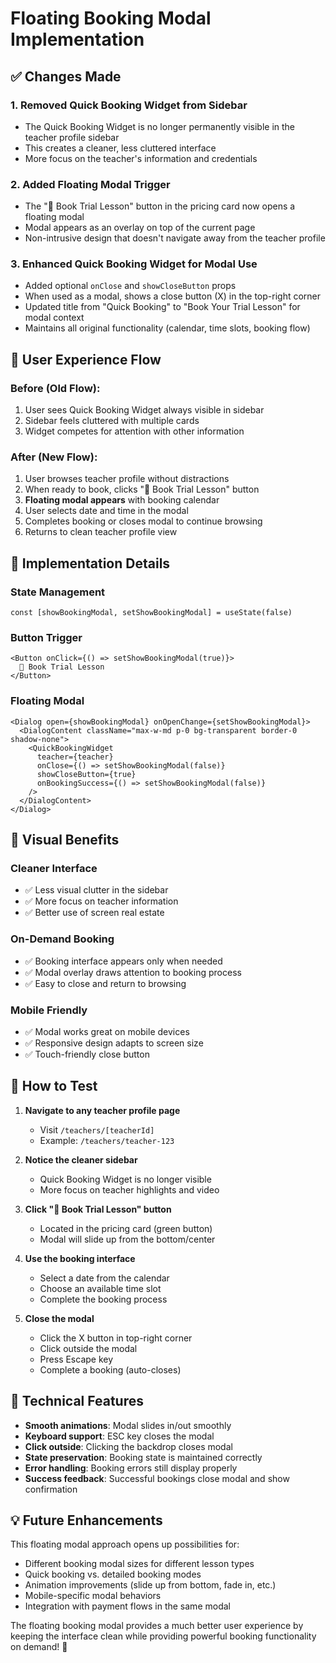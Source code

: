 # Floating Booking Modal Implementation

## ✅ Changes Made

### 1. **Removed Quick Booking Widget from Sidebar**
- The Quick Booking Widget is no longer permanently visible in the teacher profile sidebar
- This creates a cleaner, less cluttered interface
- More focus on the teacher's information and credentials

### 2. **Added Floating Modal Trigger**
- The "🎯 Book Trial Lesson" button in the pricing card now opens a floating modal
- Modal appears as an overlay on top of the current page
- Non-intrusive design that doesn't navigate away from the teacher profile

### 3. **Enhanced Quick Booking Widget for Modal Use**
- Added optional `onClose` and `showCloseButton` props
- When used as a modal, shows a close button (X) in the top-right corner
- Updated title from "Quick Booking" to "Book Your Trial Lesson" for modal context
- Maintains all original functionality (calendar, time slots, booking flow)

## 🎯 User Experience Flow

### Before (Old Flow):
1. User sees Quick Booking Widget always visible in sidebar
2. Sidebar feels cluttered with multiple cards
3. Widget competes for attention with other information

### After (New Flow):
1. User browses teacher profile without distractions
2. When ready to book, clicks "🎯 Book Trial Lesson" button
3. **Floating modal appears** with booking calendar
4. User selects date and time in the modal
5. Completes booking or closes modal to continue browsing
6. Returns to clean teacher profile view

## 📱 Implementation Details

### State Management
```tsx
const [showBookingModal, setShowBookingModal] = useState(false)
```

### Button Trigger
```tsx
<Button onClick={() => setShowBookingModal(true)}>
  🎯 Book Trial Lesson
</Button>
```

### Floating Modal
```tsx
<Dialog open={showBookingModal} onOpenChange={setShowBookingModal}>
  <DialogContent className="max-w-md p-0 bg-transparent border-0 shadow-none">
    <QuickBookingWidget 
      teacher={teacher}
      onClose={() => setShowBookingModal(false)}
      showCloseButton={true}
      onBookingSuccess={() => setShowBookingModal(false)}
    />
  </DialogContent>
</Dialog>
```

## 🎨 Visual Benefits

### Cleaner Interface
- ✅ Less visual clutter in the sidebar
- ✅ More focus on teacher information
- ✅ Better use of screen real estate

### On-Demand Booking
- ✅ Booking interface appears only when needed
- ✅ Modal overlay draws attention to booking process
- ✅ Easy to close and return to browsing

### Mobile Friendly
- ✅ Modal works great on mobile devices
- ✅ Responsive design adapts to screen size
- ✅ Touch-friendly close button

## 🚀 How to Test

1. **Navigate to any teacher profile page**
   - Visit `/teachers/[teacherId]` 
   - Example: `/teachers/teacher-123`

2. **Notice the cleaner sidebar**
   - Quick Booking Widget is no longer visible
   - More focus on teacher highlights and video

3. **Click "🎯 Book Trial Lesson" button**
   - Located in the pricing card (green button)
   - Modal will slide up from the bottom/center

4. **Use the booking interface**
   - Select a date from the calendar
   - Choose an available time slot
   - Complete the booking process

5. **Close the modal**
   - Click the X button in top-right corner
   - Click outside the modal
   - Press Escape key
   - Complete a booking (auto-closes)

## 🔧 Technical Features

- **Smooth animations**: Modal slides in/out smoothly
- **Keyboard support**: ESC key closes the modal
- **Click outside**: Clicking the backdrop closes modal
- **State preservation**: Booking state is maintained correctly
- **Error handling**: Booking errors still display properly
- **Success feedback**: Successful bookings close modal and show confirmation

## 💡 Future Enhancements

This floating modal approach opens up possibilities for:
- Different booking modal sizes for different lesson types
- Quick booking vs. detailed booking modes
- Animation improvements (slide up from bottom, fade in, etc.)
- Mobile-specific modal behaviors
- Integration with payment flows in the same modal

The floating booking modal provides a much better user experience by keeping the interface clean while providing powerful booking functionality on demand! 🎉
